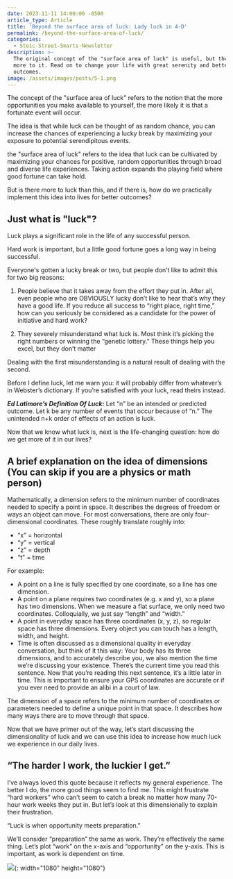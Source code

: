 ```yaml
---
date: 2023-11-11 14:00:00 -0500
article_type: Article
title: 'Beyond the surface area of luck: Lady luck in 4-D'
permalink: /beyond-the-surface-area-of-luck/
categories:
  - Stoic-Street-Smarts-Newsletter
description: >-
  The original concept of the "surface area of luck" is useful, but there is
  more to it. Read on to change your life with great serenity and better
  outcomes. 
image: /assets/images/posts/5-1.png
---
```

The concept of the "surface area of luck" refers to the notion that the more opportunities you make available to yourself, the more likely it is that a fortunate event will occur.

The idea is that while luck can be thought of as random chance, you can increase the chances of experiencing a lucky break by maximizing your exposure to potential serendipitous events.

the "surface area of luck" refers to the idea that luck can be cultivated by maximizing your chances for positive, random opportunities through broad and diverse life experiences. Taking action expands the playing field where good fortune can take hold.

But is there more to luck than this, and if there is, how do we practically implement this idea into lives for better outcomes?

## Just what is "luck"?

Luck plays a significant role in the life of any successful person.

Hard work is important, but a little good fortune goes a long way in being successful.

Everyone's gotten a lucky break or two, but people don’t like to admit this for two big reasons:

1) People believe that it takes away from the effort they put in. After all, even people who are OBVIOUSLY lucky don’t like to hear that’s why they have a good life. If you reduce all success to “right place, right time,” how can you seriously be considered as a candidate for the power of initiative and hard work?

2) They severely misunderstand what luck is. Most think it’s picking the right numbers or winning the “genetic lottery.” These things help you excel, but they don’t matter

Dealing with the first misunderstanding is a natural result of dealing with the second.

Before I define luck, let me warn you: it will probably differ from whatever’s in Webster’s dictionary. If you’re satisfied with your luck, read theirs instead.

***Ed Latimore’s Definition Of Luck:*** Let “n” be an intended or predicted outcome. Let k be any number of events that occur because of “n.” The unintended n+k order of effects of an action is luck.

Now that we know what luck is, next is the life-changing question: how do we get more of it in our lives?

## A brief explanation on the idea of dimensions (You can skip if you are a physics or math person)

Mathematically, a dimension refers to the minimum number of coordinates needed to specify a point in space. It describes the degrees of freedom or ways an object can move. For most conversations, there are only four-dimensional coordinates. These roughly translate roughly into:

* “x” = horizontal
* “y” = vertical
* “z” = depth
* “t” = time

For example:

* A point on a line is fully specified by one coordinate, so a line has one dimension.
* A point on a plane requires two coordinates (e.g. x and y), so a plane has two dimensions. When we measure a flat surface, we only need two coordinates. Colloquially, we just say “length” and “width.”
* A point in everyday space has three coordinates (x, y, z), so regular space has three dimensions. Every object you can touch has a length, width, and height.
* Time is often discussed as a dimensional quality in everyday conversation, but think of it this way: Your body has its three dimensions, and to accurately describe you, we also mention the time we’re discussing your existence. There’s the current time you read this sentence. Now that you’re reading this next sentence, it’s a little later in time. This is important to ensure your GPS coordinates are accurate or if you ever need to provide an alibi in a court of law.

The dimension of a space refers to the minimum number of coordinates or parameters needed to define a unique point in that space. It describes how many ways there are to move through that space.

Now that we have primer out of the way, let’s start discussing the dimensionality of luck and we can use this idea to increase how much luck we experience in our daily lives.

## “The harder I work, the luckier I get.”

I’ve always loved this quote because it reflects my general experience. The better I do, the more good things seem to find me. This might frustrate “hard workers” who can’t seem to catch a break no matter how many 70-hour work weeks they put in. But let’s look at this dimensionally to explain their frustration.

“Luck is when opportunity meets preparation.”

We’ll consider “preparation” the same as work. They’re effectively the same thing. Let’s plot “work” on the x-axis and “opportunity” on the y-axis. This is important, as work is dependent on time.&nbsp;

![](/assets/images/posts/1-2.png){: width="1080" height="1080"}